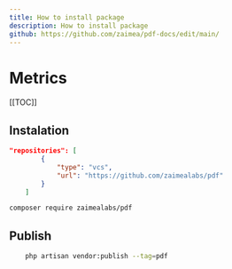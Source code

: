 ```yaml
---
title: How to install package
description: How to install package
github: https://github.com/zaimea/pdf-docs/edit/main/
---
```


# Metrics

[[TOC]]

## Instalation

```json
"repositories": [
        {
            "type": "vcs",
            "url": "https://github.com/zaimealabs/pdf"
        }
    ]
```

```bash
composer require zaimealabs/pdf
```

## Publish

```bash
    php artisan vendor:publish --tag=pdf
```